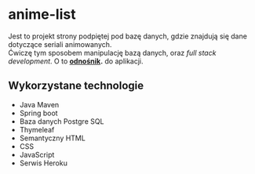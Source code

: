 # anime-list  

Jest to projekt strony podpiętej pod bazę danych, gdzie znajdują się dane dotyczące seriali animowanych.  
Ćwiczę tym sposobem manipulację bazą danych, oraz *full stack development*. O to **[odnośnik](https://anime-list-wiri.herokuapp.com/).** do aplikacji.

## Wykorzystane technologie  

* Java Maven
* Spring boot
* Baza danych Postgre SQL
* Thymeleaf
* Semantyczny HTML
* CSS
* JavaScript
* Serwis Heroku

